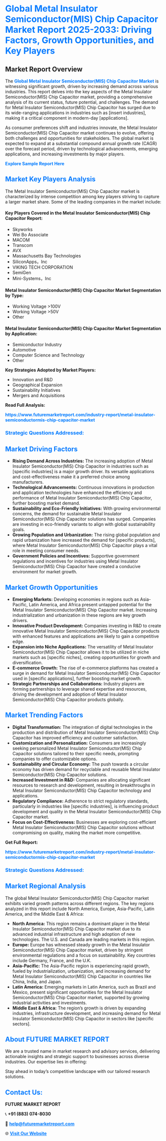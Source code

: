 <h1 style="color: #007BFF;">Global Metal Insulator Semiconductor(MIS) Chip Capacitor Market Report 2025-2033: Driving Factors, Growth Opportunities, and Key Players</h1>

<section id="overview">
<h2>Market Report Overview</h2>
<p>The <a href="https://www.futuremarketreport.com/industry-report/metal-insulator-semiconductormis-chip-capacitor-market" style="color: #007BFF; text-decoration: none;"><strong>Global Metal Insulator Semiconductor(MIS) Chip Capacitor Market</strong></a> is witnessing significant growth, driven by increasing demand across various industries. This report delves into the key aspects of the Metal Insulator Semiconductor(MIS) Chip Capacitor market, providing a comprehensive analysis of its current status, future potential, and challenges. The demand for Metal Insulator Semiconductor(MIS) Chip Capacitor has surged due to its wide-ranging applications in industries such as [insert industries], making it a critical component in modern-day [applications].</p>
<p>As consumer preferences shift and industries innovate, the Metal Insulator Semiconductor(MIS) Chip Capacitor market continues to evolve, offering both challenges and opportunities for stakeholders. The global market is expected to expand at a substantial compound annual growth rate (CAGR) over the forecast period, driven by technological advancements, emerging applications, and increasing investments by major players.</p>
</section>

<section id="overview">
<p><a href="https://www.futuremarketreport.com/request-sample/reportId=82247" style="color: #007BFF; text-decoration: none;"><strong>Explore Sample Report Here</strong></a></p>
</section>

<section id="key-players">
<h2 style="color: #007BFF;">Market Key Players Analysis</h2>
<p>The Metal Insulator Semiconductor(MIS) Chip Capacitor market is characterized by intense competition among key players striving to capture a larger market share. Some of the leading companies in the market include:</p>
<h4>Key Players Covered in the Metal Insulator Semiconductor(MIS) Chip Capacitor Report:</h4>
<ul><li>Skyworks</li><li>Wei Bo Associate</li><li>MACOM</li><li>Transcom</li><li>AVX</li><li>Massachusetts Bay Technologies</li><li>SiliconApps，Inc</li><li>VIKING TECH CORPORATION</li><li>SemiGen</li><li>Mini-Systems，Inc</li></ul>
<h4>Metal Insulator Semiconductor(MIS) Chip Capacitor Market Segmentation by Type:</h4>
<ul><li>Working Voltage &gt;100V</li><li>Working Voltage &gt;50V</li><li>Other</li></ul>

<h4>Metal Insulator Semiconductor(MIS) Chip Capacitor Market Segmentation by Application:</h4>
<ul><li>Semiconductor Industry</li><li>Automotive</li><li>Computer Science and Technology</li><li>Other</li></ul>
<p><strong>Key Strategies Adopted by Market Players:</strong></p>
<ul>
<li>Innovation and R&D</li>
<li>Geographical Expansion</li>
<li>Sustainability Initiatives</li>
<li>Mergers and Acquisitions</li>
</ul>
</section>

<section>
<p><strong>Read Full Analysis: </strong></p><a href="https://www.futuremarketreport.com/industry-report/metal-insulator-semiconductormis-chip-capacitor-market" style="color: #007BFF; text-decoration: none;"><strong>https://www.futuremarketreport.com/industry-report/metal-insulator-semiconductormis-chip-capacitor-market</strong></a>
<h3 style="color: #007BFF;">Strategic Questions Addressed:</h3>
</section>

<section id="driving-factors">
<h2 style="color: #007BFF;">Market Driving Factors</h2>
<ul>
<li><strong>Rising Demand Across Industries:</strong> The increasing adoption of Metal Insulator Semiconductor(MIS) Chip Capacitor in industries such as [specific industries] is a major growth driver. Its versatile applications and cost-effectiveness make it a preferred choice among manufacturers.</li>
<li><strong>Technological Advancements:</strong> Continuous innovations in production and application technologies have enhanced the efficiency and performance of Metal Insulator Semiconductor(MIS) Chip Capacitor, further boosting market demand.</li>
<li><strong>Sustainability and Eco-Friendly Initiatives:</strong> With growing environmental concerns, the demand for sustainable Metal Insulator Semiconductor(MIS) Chip Capacitor solutions has surged. Companies are investing in eco-friendly variants to align with global sustainability goals.</li>
<li><strong>Growing Population and Urbanization:</strong> The rising global population and rapid urbanization have increased the demand for [specific products], where Metal Insulator Semiconductor(MIS) Chip Capacitor plays a vital role in meeting consumer needs.</li>
<li><strong>Government Policies and Incentives:</strong> Supportive government regulations and incentives for industries using Metal Insulator Semiconductor(MIS) Chip Capacitor have created a conducive environment for market growth.</li>
</ul>
</section>

<section id="growth-opportunities">
<h2 style="color: #007BFF;">Market Growth Opportunities</h2>
<ul>
<li><strong>Emerging Markets:</strong> Developing economies in regions such as Asia-Pacific, Latin America, and Africa present untapped potential for the Metal Insulator Semiconductor(MIS) Chip Capacitor market. Increasing industrialization and urbanization in these regions are key growth drivers.</li>
<li><strong>Innovative Product Development:</strong> Companies investing in R&D to create innovative Metal Insulator Semiconductor(MIS) Chip Capacitor products with enhanced features and applications are likely to gain a competitive edge.</li>
<li><strong>Expansion into Niche Applications:</strong> The versatility of Metal Insulator Semiconductor(MIS) Chip Capacitor allows it to be utilized in niche markets such as [specific niches], creating opportunities for growth and diversification.</li>
<li><strong>E-commerce Growth:</strong> The rise of e-commerce platforms has created a surge in demand for Metal Insulator Semiconductor(MIS) Chip Capacitor used in [specific applications], further boosting market growth.</li>
<li><strong>Strategic Partnerships and Collaborations:</strong> Industry players are forming partnerships to leverage shared expertise and resources, driving the development and adoption of Metal Insulator Semiconductor(MIS) Chip Capacitor products globally.</li>
</ul>
</section>

<section id="trending-factors">
<h2 style="color: #007BFF;">Market Trending Factors</h2>
<ul>
<li><strong>Digital Transformation:</strong> The integration of digital technologies in the production and distribution of Metal Insulator Semiconductor(MIS) Chip Capacitor has improved efficiency and customer satisfaction.</li>
<li><strong>Customization and Personalization:</strong> Consumers are increasingly seeking personalized Metal Insulator Semiconductor(MIS) Chip Capacitor solutions tailored to their specific needs, prompting companies to offer customizable options.</li>
<li><strong>Sustainability and Circular Economy:</strong> The push towards a circular economy has driven demand for recyclable and reusable Metal Insulator Semiconductor(MIS) Chip Capacitor solutions.</li>
<li><strong>Increased Investment in R&D:</strong> Companies are allocating significant resources to research and development, resulting in breakthroughs in Metal Insulator Semiconductor(MIS) Chip Capacitor technology and applications.</li>
<li><strong>Regulatory Compliance:</strong> Adherence to strict regulatory standards, particularly in industries like [specific industries], is influencing product development and quality in the Metal Insulator Semiconductor(MIS) Chip Capacitor market.</li>
<li><strong>Focus on Cost-Effectiveness:</strong> Businesses are exploring cost-efficient Metal Insulator Semiconductor(MIS) Chip Capacitor solutions without compromising on quality, making the market more competitive.</li>
</ul>
</section>

<section>
<p><strong>Get Full Report: </strong></p><a href="https://www.futuremarketreport.com/industry-report/metal-insulator-semiconductormis-chip-capacitor-market" style="color: #007BFF; text-decoration: none;"><strong>https://www.futuremarketreport.com/industry-report/metal-insulator-semiconductormis-chip-capacitor-market</strong></a>
<h3 style="color: #007BFF;">Strategic Questions Addressed:</h3>
</section>


<section id="regional-analysis">
<h2 style="color: #007BFF;">Market Regional Analysis</h2>
<p>The global Metal Insulator Semiconductor(MIS) Chip Capacitor market exhibits varied growth patterns across different regions. The key regions analyzed in this report include North America, Europe, Asia-Pacific, Latin America, and the Middle East & Africa:</p>
<ul>
<li><strong>North America:</strong> This region remains a dominant player in the Metal Insulator Semiconductor(MIS) Chip Capacitor market due to its advanced industrial infrastructure and high adoption of new technologies. The U.S. and Canada are leading markets in this region.</li>
<li><strong>Europe:</strong> Europe has witnessed steady growth in the Metal Insulator Semiconductor(MIS) Chip Capacitor market, driven by stringent environmental regulations and a focus on sustainability. Key countries include Germany, France, and the U.K.</li>
<li><strong>Asia-Pacific:</strong> The Asia-Pacific region is experiencing rapid growth, fueled by industrialization, urbanization, and increasing demand for Metal Insulator Semiconductor(MIS) Chip Capacitor in countries like China, India, and Japan.</li>
<li><strong>Latin America:</strong> Emerging markets in Latin America, such as Brazil and Mexico, present significant opportunities for the Metal Insulator Semiconductor(MIS) Chip Capacitor market, supported by growing industrial activities and investments.</li>
<li><strong>Middle East & Africa:</strong> The region’s growth is driven by expanding industries, infrastructure development, and increasing demand for Metal Insulator Semiconductor(MIS) Chip Capacitor in sectors like [specific sectors].</li>
</ul>
</section>

<footer>
<h2 style="color: #007BFF;">About FUTURE MARKET REPORT</h2>
<p>We are a trusted name in market research and advisory services, delivering actionable insights and strategic support to businesses across diverse industries. Our expertise lies in offering:</p>

<p>Stay ahead in today’s competitive landscape with our tailored research solutions.</p>

<h2 style="color: #007BFF;">Contact Us:</h2>
<p><strong>FUTURE MARKET REPORT</strong></p>
<p>📞 <strong>+91 (883) 074-8030</strong></p>
<p>📧 <strong><a href="mailto:help@futuremarketreport.com" style="color: #007BFF;">help@futuremarketreport.com</a></strong></p>
<p>🌐 <strong><a href="https://www.futuremarketreport.com/" style="color: #007BFF;">Visit Our Website</a></strong></p>
</footer>